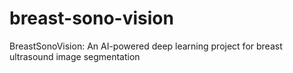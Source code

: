 # breast-sono-vision
BreastSonoVision: An AI-powered deep learning project for breast ultrasound image segmentation
